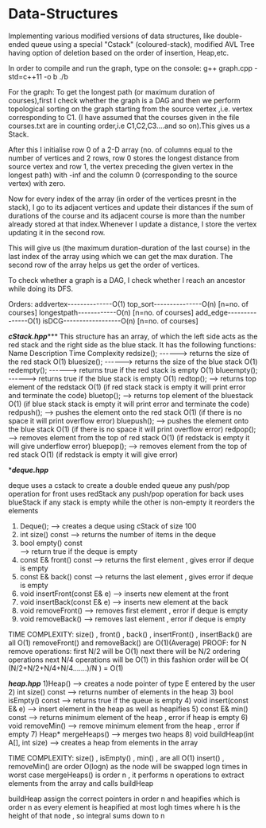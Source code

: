 # Data-Structures
Implementing various modified versions of data structures, like double-ended queue using a special "Cstack" (coloured-stack), modified AVL Tree having option of deletion based on the order of insertion, Heap,etc.

In order to compile and run the graph, type on the console:
	g++ graph.cpp -std=c++11 -o b
	./b

For the graph:
To get the longest path (or maximum duration of courses),first I check whether the graph is a DAG and then we perform topological sorting on the graph starting from the source vertex ,i.e. vertex corresponding to C1. (I have assumed that the courses given in the file courses.txt are in counting order,i.e C1,C2,C3....and so on).This gives us a Stack.

After this I initialise row 0 of a 2-D array (no. of columns equal to the number of vertices and 2 rows, row 0 stores the longest distance from source vertex and row 1, the vertex preceding the given vertex in the longest path) with -inf and the column 0 (corresponding to the source vertex) with zero.

Now for every index of the array (in order of the vertices presnt in the stack), I go to its adjacent vertices and update their distances if the sum of durations of the course and its adjacent course is more than the number already stored at that index.Whenever I update a distance, I store the vertex updating it in the second row.

This will give us (the maximum duration-duration of the last course) in the last index of the array using which we can get the max duration. The second row of the array helps us get the order of vertices.

To check whether a graph is a DAG, I check whether I reach an ancestor while doing its DFS. 

Orders:
addvertex--------------O(1)
top_sort---------------O(n) [n=no. of courses]
longestpath------------O(n) [n=no. of courses]
add_edge---------------O(1)
isDCG------------------O(n) [n=no. of courses]

*********cStack.hpp************
This structure has an array, of which the left side acts as the red stack and the right side as the blue stack.
It has the following functions:
    Name                 Description                                 Time Complexity
	redsize();   ------> returns the size of the red stack               O(1)
	bluesize();   ------> returns the size of the blue stack             O(1)
	redempty();   ------> returns true if the red stack is empty         O(1)
	blueempty();   ------> returns true if the blue stack is empty       O(1)
	redtop();       -->     returns top element of the redstack          O(1)
	           (if red stack stack is empty it will print error and terminate the code) 
	bluetop();       -->     returns top element of the bluestack        O(1)
	           (if blue stack stack is empty it will print error and terminate the code)
	redpush();      --> pushes the element onto the red stack            O(1)
	                    (if there is no space it will print overflow error) 
	bluepush();     --> pushes the element onto the blue stack           O(1)
	                    (if there is no space it will print overflow error) 
	redpop();       --> removes element from the top of red stack        O(1)
	                    (if redstack is empty it will give underflow error)
    	bluepop();      --> removes element from the top of red stack        O(1)
                       	    (if redstack is empty it will give error)

******deque.hpp*****

deque uses a cstack to create a double ended queue
any push/pop operation for front uses redStack
any push/pop operation for back uses blueStack
if any stack is empty while the other is non-empty it reorders the elements

1) Deque();	
--> creates a deque using cStack of size 100
2) int size() const
--> returns the number of items in the deque
3) bool empty() const	
--> return true if the deque is empty
4) const E& front() const
--> returns the first element , gives error if deque is empty
5) const E& back() const
--> returns the last element , gives error if deque is empty
6) void insertFront(const E& e)
--> inserts new element at the front
7) void insertBack(const E& e)
--> inserts new element at the back
8) void removeFront()
--> removes first element , error if deque is empty
9) void removeBack()
--> removes last element , error if deque is empty

TIME COMPLEXITY:
size() , front() , back() , insertFront() , insertBack() are all O(1)
removeFront() and removeBack() are O(1)(Average) 
PROOF:
for N remove operations:
first N/2 will be O(1)
next there will be N/2 ordering operations 
next N/4 operations will be O(1)
in this fashion
order will be 
O( (N/2+N/2+N/4+N/4.......)/N ) = O(1)

*****heap.hpp*****
1)Heap()
--> creates a node pointer of type E entered by the user
2) int size() const
--> returns number of elements in the heap
3) bool isEmpty() const
--> returns true if the queue is empty
4) void insert(const E& e)
--> insert element in the heap as well as heapifies
5) const E& min() const
--> returns minimum element of the heap , error if heap is empty
6) void removeMin()
--> remove minimum element from the heap , error if empty
7) Heap* mergeHeaps()
--> merges two heaps
8) void buildHeap(int A[], int size)
--> creates a heap from elements in the array

TIME COMPLEXITY:
size() , isEmpty() , min() , are all O(1)
insert() , removeMin() are order O(logn) as the node will be swapped logn times in worst case
mergeHeaps() is order n , it performs n operations to extract elements from the array and calls buildHeap

buildHeap assign the correct pointers in order n and heapifies which is order n as every element is heapified at most logh times where h is the height of that node , so integral sums down to n


